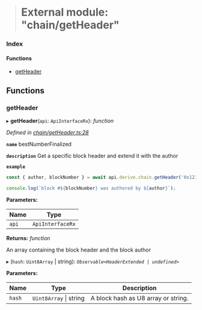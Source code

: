 > # External module: "chain/getHeader"

### Index

#### Functions

* [getHeader](_chain_getheader_.md#getheader)

## Functions

###  getHeader

▸ **getHeader**(`api`: `ApiInterfaceRx`): *function*

*Defined in [chain/getHeader.ts:28](https://github.com/polkadot-js/api/blob/0196829/packages/api-derive/src/chain/getHeader.ts#L28)*

**`name`** bestNumberFinalized

**`description`** Get a specific block header and extend it with the author

**`example`** 
<BR>

```javascript
const { author, blockNumber } = await api.derive.chain.getHeader('0x123...456');

console.log(`block #${blockNumber} was authored by ${author}`);
```

**Parameters:**

Name | Type |
------ | ------ |
`api` | `ApiInterfaceRx` |

**Returns:** *function*

An array containing the block header and the block author

▸ (`hash`: `Uint8Array` | string): *`Observable<HeaderExtended | undefined>`*

**Parameters:**

Name | Type | Description |
------ | ------ | ------ |
`hash` | `Uint8Array` \| string | A block hash as U8 array or string. |